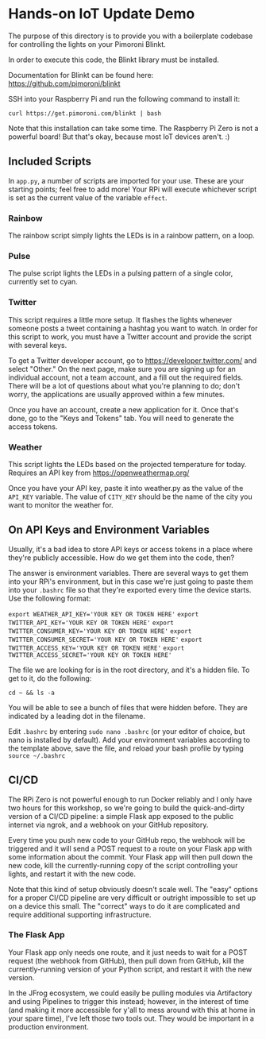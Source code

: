 # Hands-on IoT Update Demo

The purpose of this directory is to provide you with a boilerplate codebase for controlling the lights on your Pimoroni Blinkt.

In order to execute this code, the Blinkt library must be installed.

Documentation for Blinkt can be found here: https://github.com/pimoroni/blinkt

SSH into your Raspberry Pi and run the following command to install it:

`curl https://get.pimoroni.com/blinkt | bash`

Note that this installation can take some time. The Raspberry Pi Zero is not a powerful board! But that's okay, because most IoT devices aren't. :)

## Included Scripts

In `app.py`, a number of scripts are imported for your use. These are your starting points; feel free to add more! Your RPi will execute whichever script is set as the current value of the variable `effect`.

### Rainbow

The rainbow script simply lights the LEDs is in a rainbow pattern, on a loop.

### Pulse

The pulse script lights the LEDs in a pulsing pattern of a single color, currently set to cyan.

### Twitter

This script requires a little more setup. It flashes the lights whenever someone posts a tweet containing a hashtag you want to watch. In order for this script to work, you must have a Twitter account and provide the script with several keys.

To get a Twitter developer account, go to https://developer.twitter.com/ and select "Other." On the next page, make sure you are signing up for an individual account, not a team account, and a fill out the required fields. There will be a lot of questions about what you're planning to do; don't worry, the applications are usually approved within a few minutes.

Once you have an account, create a new application for it. Once that's done, go to the "Keys and Tokens" tab. You will need to generate the access tokens.

### Weather

This script lights the LEDs based on the projected temperature for today. Requires an API key from https://openweathermap.org/

Once you have your API key, paste it into weather.py as the value of the `API_KEY` variable. The value of `CITY_KEY` should be the name of the city you want to monitor the weather for.

## On API Keys and Environment Variables

Usually, it's a bad idea to store API keys or access tokens in a place where they're publicly accessible. How do we get them into the code, then?

The answer is environment variables. There are several ways to get them into your RPi's environment, but in this case we're just going to paste them into your `.bashrc` file so that they're exported every time the device starts. Use the following format:

`export WEATHER_API_KEY='YOUR KEY OR TOKEN HERE'`
`export TWITTER_API_KEY='YOUR KEY OR TOKEN HERE'`
`export TWITTER_CONSUMER_KEY='YOUR KEY OR TOKEN HERE'`
`export TWITTER_CONSUMER_SECRET='YOUR KEY OR TOKEN HERE'`
`export TWITTER_ACCESS_KEY='YOUR KEY OR TOKEN HERE'`
`export TWITTER_ACCESS_SECRET='YOUR KEY OR TOKEN HERE'`

The file we are looking for is in the root directory, and it's a hidden file. To get to it, do the following:

`cd ~ && ls -a`

You will be able to see a bunch of files that were hidden before. They are indicated by a leading dot in the filename.

Edit `.bashrc` by entering `sudo nano .bashrc` (or your editor of choice, but nano is installed by default). Add your environment variables according to the template above, save the file, and reload your bash profile by typing `source ~/.bashrc`

## CI/CD

The RPi Zero is not powerful enough to run Docker reliably and I only have two hours for this workshop, so we're going to build the quick-and-dirty version of a CI/CD pipeline: a simple Flask app exposed to the public internet via ngrok, and a webhook on your GitHub repository.

Every time you push new code to your GitHub repo, the webhook will be triggered and it will send a POST request to a route on your Flask app with some information about the commit. Your Flask app will then pull down the new code, kill the currently-running copy of the script controlling your lights, and restart it with the new code.

Note that this kind of setup obviously doesn't scale well. The "easy" options for a proper CI/CD pipeline are very difficult or outright impossible to set up on a device this small. The "correct" ways to do it are complicated and require additional supporting infrastructure.

### The Flask App

Your Flask app only needs one route, and it just needs to wait for a POST request (the webhook from GitHub), then pull down from GitHub, kill the currently-running version of your Python script, and restart it with the new version.

In the JFrog ecosystem, we could easily be pulling modules via Artifactory and using Pipelines to trigger this instead; however, in the interest of time (and making it more accessible for y'all to mess around with this at home in your spare time), I've left those two tools out. They would be important in a production environment.
